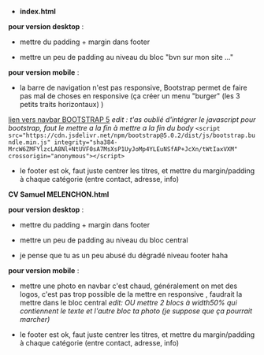 * **index.html**

**pour version desktop** :
* mettre du padding + margin dans footer

* mettre un peu de padding au niveau du bloc "bvn sur mon site ..."

**pour version mobile** :
* la barre de navigation n'est pas responsive, Bootstrap permet de faire pas mal de choses en responsive (ça créer un menu "burger" (les 3 petits traits horizontaux) )

[lien vers navbar BOOTSTRAP 5](https://getbootstrap.com/docs/5.0/components/navbar/)
*edit : t'as oublié d'intégrer le javascript pour bootstrap, faut le mettre a la fin*
*à mettre a la fin du body*
    `<script src="https://cdn.jsdelivr.net/npm/bootstrap@5.0.2/dist/js/bootstrap.bundle.min.js" integrity="sha384-MrcW6ZMFYlzcLA8Nl+NtUVF0sA7MsXsP1UyJoMp4YLEuNSfAP+JcXn/tWtIaxVXM" crossorigin="anonymous"></script>`

* le footer est ok, faut juste centrer les titres, et mettre du margin/padding à chaque catégorie (entre contact, adresse, info)



**CV Samuel MELENCHON.html**

**pour version desktop** :
* mettre du padding + margin dans footer

* mettre un peu de padding au niveau du bloc central

* je pense que tu as un peu abusé du dégradé niveau footer haha


**pour version mobile** :
* mettre une photo en navbar c'est chaud, généralement on met des logos, c'est pas trop possible de la mettre en responsive , faudrait la mettre dans le bloc central
*edit: OU mettre 2 blocs à width50% qui contiennent le texte et l'autre bloc ta photo (je suppose que ça pourrait marcher)*

* le footer est ok, faut juste centrer les titres, et mettre du margin/padding à chaque catégorie (entre contact, adresse, info)

